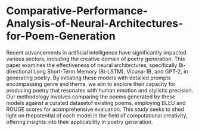 # Comparative-Performance-Analysis-of-Neural-Architectures-for-Poem-Generation

Recent advancements in artificial intelligence have significantly impacted various sectors, including the creative domain of poetry generation. This paper examines the effectiveness of neural architectures, specifically Bi-directional Long Short-Term Memory (Bi-LSTM), Vicuna-1B, and GPT-2, in generating poetry. By initiating these models with detailed prompts encompassing genre and theme, we aim to explore their capacity for producing poetry that resonates with human emotion and stylistic precision. Our methodology involves comparing the poems generated by these models against a curated datasetof existing poems, employing BLEU and ROUGE scores for acomprehensive evaluation. This study seeks to shed light on thepotential of each model in the field of computational creativity, offering insights into their applicability in poetry generation.
